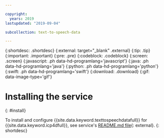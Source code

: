 ```yaml
---

copyright:
  years: 2019
lastupdated: "2019-09-04"

subcollection: text-to-speech-data

---
```


{:shortdesc: .shortdesc}
{:external: target="_blank" .external}
{:tip: .tip}
{:important: .important}
{:pre: .pre}
{:codeblock: .codeblock}
{:screen: .screen}
{:javascript: .ph data-hd-programlang='javascript'}
{:java: .ph data-hd-programlang='java'}
{:python: .ph data-hd-programlang='python'}
{:swift: .ph data-hd-programlang='swift'}
{:download: .download}
{:gif: data-image-type='gif'}

# Installing the service
{: #install}

To install and configure {{site.data.keyword.texttospeechdatafull}} for {{site.data.keyword.icp4dfull}}, see service's [README.md file](https://github.com/ibm-cloud-docs/data-readmes/blob/master/speech-README.md){: external}.
{: shortdesc}
